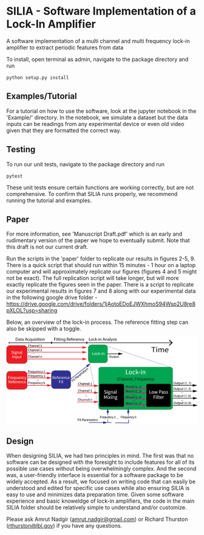 # SILIA - Software Implementation of a Lock-In Amplifier

A software implementation of a multi channel and multi frequency lock-in amplifier to extract periodic features from data

To install, open terminal as admin, navigate to the package directory and run 
~~~ 
python setup.py install
~~~

## Examples/Tutorial

For a tutorial on how to use the software, look at the jupyter notebook in the 'Example/' directory. In the notebook, we simulate a dataset but the data inputs can be readings from any experimental device or even old video given that they are formatted the correct way.

## Testing

To run our unit tests, navigate to the package directory and run
~~~ 
pytest
~~~
These unit tests ensure certain functions are working correctly, but are not comprehensive. To confirm that SILIA runs properly, we recommend running the tutorial and examples. 

## Paper

For more information, see 'Manuscript Draft.pdf' which is an early and rudimentary version of the paper we hope to eventually submit. Note that this draft is not our current draft.

Run the scripts in the 'paper' folder to replicate our results in figures 2-5, 9. There is a quick script that should run within 15 minutes - 1 hour on a laptop computer and will approximately replicate our figures (figures 4 and 5 might not be exact). The full replication script will take longer, but will more exactly replicate the figures seen in the paper. There is a script to replicate our experimental results in figures 7 and 8 along with our experimental data in the following google drive folder - https://drive.google.com/drive/folders/1jAotoEDoEJWXhmoS94Wsp2U8re8pXLOL?usp=sharing
 
Below, an overview of the lock-in process. The reference fitting step can also be skipped with a toggle. 

![Alt text](images/general_code_diagram.png?raw=true "General Code Summary")

## Design
When designing SILIA, we had two principles in mind. The first was that no software can be designed with the foresight to include features for all of its possible use cases without being overwhelmingly complex. And the second was, a user-friendly interface is essential for a software package to be widely accepted. As a result, we focused on writing code that can easily be understood and edited for specific use cases while also ensuring SILIA is easy to use and minimizes data preparation time. Given some software experience and basic knoweldge of lock-in amplifiers, the code in the main SILIA folder should be relatively simple to understand and/or customize. 

Please ask Amrut Nadgir (amrut.nadgir@gmail.com) or Richard Thurston (rthurston@lbl.gov) if you have any questions. 
